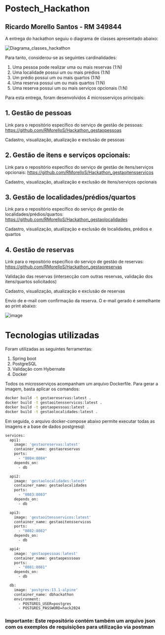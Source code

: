 # Postech_Hackathon

## Ricardo Morello Santos - RM 349844

A entrega do hackathon seguiu o diagrama de classes apresentado abaixo:

![Diagrama_classes_hackathon](https://github.com/RMorelloS/Postech_Hackathon/assets/32580031/66475f44-5303-46c5-9047-4f0d807b90a4)


Para tanto, considerou-se as seguintes cardinalidades:

1. Uma pessoa pode realizar uma ou mais reservas (1:N)
2. Uma localidade possui um ou mais prédios (1:N)
3. Um prédio possui um ou mais quartos (1:N)
4. Uma reserva possui um ou mais quartos (1:N)
5. Uma reserva possui um ou mais serviços opcionais (1:N)


Para esta entrega, foram desenvolvidos 4 microsserviços principais:

## 1. Gestão de pessoas

Link para o repositório específico do serviço de gestão de pessoas: <https://github.com/RMorelloS/Hackathon_gestaopessoas>

Cadastro, visualização, atualização e exclusão de pessoas

## 2. Gestão de itens e serviços opcionais:

Link para o repositório específico do serviço de gestão de itens/serviços opcionais: <https://github.com/RMorelloS/Hackathon_gestaoitensservicos>

Cadastro, visualização, atualização e exclusão de itens/serviços opcionais

## 3. Gestão de localidades/prédios/quartos

Link para o repositório específico do serviço de gestão de localidades/prédios/quartos: <https://github.com/RMorelloS/Hackathon_gestaolocalidades>

Cadastro, visualização, atualização e exclusão de localidades, prédios e quartos

## 4. Gestão de reservas

Link para o repositório específico do serviço de gestão de reservas: <https://github.com/RMorelloS/Hackathon_gestaoreservas>

Validação das reservas (intersecção com outras reservas, validação dos itens/quartos solicitados)

Cadastro, visualização, atualização e exclusão de reservas

Envio de e-mail com confirmação da reserva. O e-mail gerado é semelhante ao print abaixo:

![image](https://github.com/RMorelloS/Postech_Hackathon/assets/32580031/17707f7d-d289-4502-9196-cd521a992f36)



# Tecnologias utilizadas
Foram utilizadas as seguintes ferramentas:

1. Spring boot
2. PostgreSQL
3. Validação com Hybernate
4. Docker

Todos os microsserviços acompanham um arquivo Dockerfile. Para gerar a imagem, basta aplicar os comandos:

```bash
docker build -t gestaoreservas:latest .
docker build -t gestaoitensservicos:latest .
docker build -t gestaopessoas:latest .
docker build -t gestaolocalidades:latest .
```

Em seguida, o arquivo docker-compose abaixo permite executar todas as imagens e a base de dados postgresql:

```bash
services:
  api1:
    image: 'gestaoreservas:latest'
    container_name: gestaoreservas
    ports:
      - "8084:8084"
    depends_on:
      - db

  api2:
    image: 'gestaolocalidades:latest'
    container_name: gestaolocalidades
    ports:
      - "8083:8083"
    depends_on:
      - db

  api3:
    image: 'gestaoitensservicos:latest'
    container_name: gestaoitensservicos
    ports:
      - "8082:8082"
    depends_on:
      - db

  api4:
    image: 'gestaopessoas:latest'
    container_name: gestaopesssoas
    ports:
      - "8081:8081"
    depends_on:
      - db

  db:
    image: 'postgres:13.1-alpine'
    container_name: dbhackathon
    environment:
      - POSTGRES_USER=postgres
      - POSTGRES_PASSWORD=hack2024
```

### **Importante:** Este repositório contém também um arquivo json com os exemplos de requisições para utilização via postman
